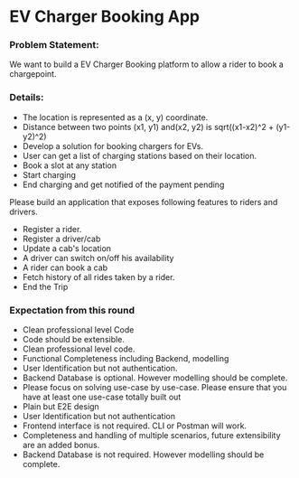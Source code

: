# EV Charger Booking App

### Problem Statement:
We want to build a EV Charger Booking platform to allow a rider to book a chargepoint.

### Details:
* The location is represented as a (x, y) coordinate.
* Distance between two points (x1, y1) and(x2, y2) is sqrt((x1-x2)^2 + (y1-y2)^2)
* Develop a solution for booking chargers for EVs.
* User can get a list of charging stations based on their location.
* Book a slot at any station
* Start charging
* End charging and get notified of the payment pending

Please build an application that exposes following features to riders and drivers.
* Register a rider.
* Register a driver/cab
* Update a cab's location
* A driver can switch on/off his availability
* A rider can book a cab
* Fetch history of all rides taken by a rider.
* End the Trip


### Expectation from this round
* Clean professional level Code 
* Code should be extensible.
* Clean professional level code.
* Functional Completeness including Backend, modelling
* User Identification but not authentication.
* Backend Database is optional. However modelling should be complete.
* Please focus on solving use-case by use-case. Please ensure that you have at least one use-case totally built out
* Plain but E2E design
* User Identification but not authentication
* Frontend interface is not required. CLI or Postman will work.
* Completeness and handling of multiple scenarios, future extensibility are an added bonus.
* Backend Database is not required. However modelling should be complete.

